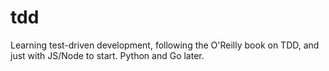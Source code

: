 # tdd
Learning test-driven development, following the O'Reilly book on TDD, and just with JS/Node to start. Python and Go later.
